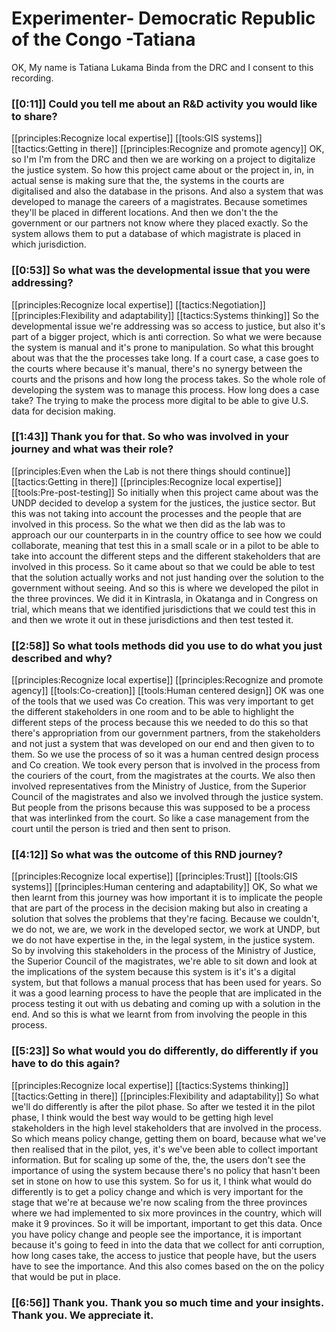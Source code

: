 # Experimenter\- Democratic Republic of the Congo \-Tatiana

OK, My name is Tatiana Lukama Binda from the DRC and I consent to this recording\.

### [[0:11]] Could you tell me about an R&D activity you would like to share?

[[principles:Recognize local expertise]]
[[tools:GIS systems]]
[[tactics:Getting in there]]
[[principles:Recognize and promote agency]]
OK, so I'm I'm from the DRC and then we are working on a project to digitalize the justice system\. So how this project came about or the project in, in, in actual sense is making sure that the, the systems in the courts are digitalised and also the database in the prisons\. And also a system that was developed to manage the careers of a magistrates\. Because sometimes they'll be placed in different locations\. And then we don't the the government or our partners not know where they placed exactly\. So the system allows them to put a database of which magistrate is placed in which jurisdiction\.


### [[0:53]] So what was the developmental issue that you were addressing?

[[principles:Recognize local expertise]]
[[tactics:Negotiation]]
[[principles:Flexibility and adaptability]]
[[tactics:Systems thinking]]
So the developmental issue we're addressing was so access to justice, but also it's part of a bigger project, which is anti correction\. So what we were because the system is manual and it's prone to manipulation\. So what this brought about was that the the processes take long\. If a court case, a case goes to the courts where because it's manual, there's no synergy between the courts and the prisons and how long the process takes\. So the whole role of developing the system was to manage this process\. How long does a case take? The trying to make the process more digital to be able to give U\.S\. data for decision making\.


### [[1:43]] Thank you for that\. So who was involved in your journey and what was their role?  

[[principles:Even when the Lab is not there things should continue]]
[[tactics:Getting in there]]
[[principles:Recognize local expertise]]
[[tools:Pre-post-testing]]
So initially when this project came about was the UNDP decided to develop a system for the justices, the justice sector\. But this was not taking into account the processes and the people that are involved in this process\. So the what we then did as the lab was to approach our our counterparts in in the country office to see how we could collaborate, meaning that test this in a small scale or in a pilot to be able to take into account the different steps and the different stakeholders that are involved in this process\. So it came about so that we could be able to test that the solution actually works and not just handing over the solution to the government without seeing\. And so this is where we developed the pilot in the three provinces\. We did it in Kintrasla, in Okatanga and in Congress on trial, which means that we identified jurisdictions that we could test this in and then we wrote it out in these jurisdictions and then test tested it\.


### [[2:58]] So what tools methods did you use to do what you just described and why?

[[principles:Recognize local expertise]]
[[principles:Recognize and promote agency]]
[[tools:Co-creation]]
[[tools:Human centered design]]
OK was one of the tools that we used was Co creation\. This was very important to get the different stakeholders in one room and to be able to highlight the different steps of the process because this we needed to do this so that there's appropriation from our government partners, from the stakeholders and not just a system that was developed on our end and then given to to them\. So we use the process of so it was a human centred design process and Co creation\. We took every person that is involved in the process from the couriers of the court, from the magistrates at the courts\. We also then involved representatives from the Ministry of Justice, from the Superior Council of the magistrates and also we involved through the justice system\. But people from the prisons because this was supposed to be a process that was interlinked from the court\. So like a case management from the court until the person is tried and then sent to prison\.


### [[4:12]] So what was the outcome of this RND journey?

[[principles:Recognize local expertise]]
[[principles:Trust]]
[[tools:GIS systems]]
[[principles:Human centering and adaptability]]
OK, So what we then learnt from this journey was how important it is to implicate the people that are part of the process in the decision making but also in creating a solution that solves the problems that they're facing\. Because we couldn't, we do not, we are, we work in the developed sector, we work at UNDP, but we do not have expertise in the, in the legal system, in the justice system\. So by involving this stakeholders in the process of the Ministry of Justice, the Superior Council of the magistrates, we're able to sit down and look at the implications of the system because this system is it's it's a digital system, but that follows a manual process that has been used for years\. So it was a good learning process to have the people that are implicated in the process testing it out with us debating and coming up with a solution in the end\. And so this is what we learnt from from involving the people in this process\.


### [[5:23]] So what would you do differently, do differently if you have to do this again?

[[principles:Recognize local expertise]]
[[tactics:Systems thinking]]
[[tactics:Getting in there]]
[[principles:Flexibility and adaptability]]
So what we'll do differently is after the pilot phase\. So after we tested it in the pilot phase, I think would the best way would to be getting high level stakeholders in the high level stakeholders that are involved in the process\. So which means policy change, getting them on board, because what we've then realised that in the pilot, yes, it's we've been able to collect important information\. But for scaling up some of the, the, the users don't see the importance of using the system because there's no policy that hasn't been set in stone on how to use this system\. So for us it, I think what would do differently is to get a policy change and which is very important for the stage that we're at because we're now scaling from the three provinces where we had implemented to six more provinces in the country, which will make it 9 provinces\. So it will be important, important to get this data\. Once you have policy change and people see the importance, it is important because it's going to feed in into the data that we collect for anti corruption, how long cases take, the access to justice that people have, but the users have to see the importance\. And this also comes based on the on the policy that would be put in place\.


### [[6:56]] Thank you\. Thank you so much time and your insights\. Thank you\. We appreciate it\.

